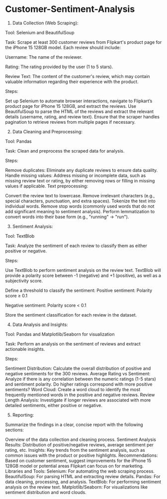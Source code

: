 # Customer-Sentiment-Analysis
1. Data Collection (Web Scraping):

Tool: Selenium and BeautifulSoup

Task: Scrape at least 300 customer reviews from Flipkart's product page for the iPhone 15 128GB model. Each review should include:

Username: The name of the reviewer.

Rating: The rating provided by the user (1 to 5 stars).

Review Text: The content of the customer's review, which may contain valuable information regarding their experience with the product.

Steps:

Set up Selenium to automate browser interactions, navigate to Flipkart’s product page for iPhone 15 128GB, and extract the reviews.
Use BeautifulSoup to parse the HTML of the reviews and extract the relevant details (username, rating, and review text).
Ensure that the scraper handles pagination to retrieve reviews from multiple pages if necessary.
 

2. Data Cleaning and Preprocessing:

Tool: Pandas

Task: Clean and preprocess the scraped data for analysis.

Steps:

Remove duplicates: Eliminate any duplicate reviews to ensure data quality.
Handle missing values: Address missing or incomplete data, such as missing review text or rating, by either removing rows or filling in missing values if applicable.
Text preprocessing:

Convert the review text to lowercase.
Remove irrelevant characters (e.g., special characters, punctuation, and extra spaces).
Tokenize the text into individual words.
Remove stop words (commonly used words that do not add significant meaning to sentiment analysis).
Perform lemmatization to convert words into their base form (e.g., "running" → "run").
 

3. Sentiment Analysis:

Tool: TextBlob

Task: Analyze the sentiment of each review to classify them as either positive or negative.

Steps:

Use TextBlob to perform sentiment analysis on the review text.
TextBlob will provide a polarity score between -1 (negative) and +1 (positive), as well as a subjectivity score.

Define a threshold to classify the sentiment:
Positive sentiment: Polarity score ≥ 0.1

Negative sentiment: Polarity score < 0.1

Store the sentiment classification for each review in the dataset.
 

4. Data Analysis and Insights:

Tool: Pandas and Matplotlib/Seaborn for visualization

Task: Perform an analysis on the sentiment of reviews and extract actionable insights.

Steps:

Sentiment Distribution: Calculate the overall distribution of positive and negative sentiments for the 300 reviews.
Average Rating vs Sentiment: Analyze if there is any correlation between the numeric ratings (1-5 stars) and sentiment polarity. Do higher ratings correspond with more positive sentiments?
Word Cloud: Create a word cloud to identify the most frequently mentioned words in the positive and negative reviews.
Review Length Analysis: Investigate if longer reviews are associated with more detailed sentiments, either positive or negative.
 

5. Reporting:

Summarize the findings in a clear, concise report with the following sections:

Overview of the data collection and cleaning process.
Sentiment Analysis Results: Distribution of positive/negative reviews, average sentiment per rating, etc.
Insights: Key trends from the sentiment analysis, such as common issues with the product or positive highlights.
Recommendations: Based on customer sentiment, suggest improvements for the iPhone 15 128GB model or potential areas Flipkart can focus on for marketing.
Libraries and Tools:
Selenium: For automating the web scraping process.
BeautifulSoup: For parsing HTML and extracting review details.
Pandas: For data cleaning, processing, and analysis.
TextBlob: For performing sentiment analysis on the review text.
Matplotlib/Seaborn: For visualizations like sentiment distribution and word clouds.
